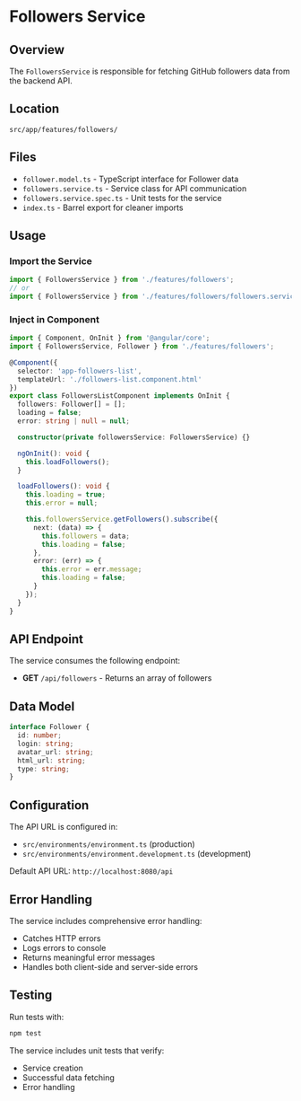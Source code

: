 # Followers Service

## Overview
The `FollowersService` is responsible for fetching GitHub followers data from the backend API.

## Location
`src/app/features/followers/`

## Files
- `follower.model.ts` - TypeScript interface for Follower data
- `followers.service.ts` - Service class for API communication
- `followers.service.spec.ts` - Unit tests for the service
- `index.ts` - Barrel export for cleaner imports

## Usage

### Import the Service
```typescript
import { FollowersService } from './features/followers';
// or
import { FollowersService } from './features/followers/followers.service';
```

### Inject in Component
```typescript
import { Component, OnInit } from '@angular/core';
import { FollowersService, Follower } from './features/followers';

@Component({
  selector: 'app-followers-list',
  templateUrl: './followers-list.component.html'
})
export class FollowersListComponent implements OnInit {
  followers: Follower[] = [];
  loading = false;
  error: string | null = null;

  constructor(private followersService: FollowersService) {}

  ngOnInit(): void {
    this.loadFollowers();
  }

  loadFollowers(): void {
    this.loading = true;
    this.error = null;

    this.followersService.getFollowers().subscribe({
      next: (data) => {
        this.followers = data;
        this.loading = false;
      },
      error: (err) => {
        this.error = err.message;
        this.loading = false;
      }
    });
  }
}
```

## API Endpoint
The service consumes the following endpoint:
- **GET** `/api/followers` - Returns an array of followers

## Data Model

```typescript
interface Follower {
  id: number;
  login: string;
  avatar_url: string;
  html_url: string;
  type: string;
}
```

## Configuration
The API URL is configured in:
- `src/environments/environment.ts` (production)
- `src/environments/environment.development.ts` (development)

Default API URL: `http://localhost:8080/api`

## Error Handling
The service includes comprehensive error handling:
- Catches HTTP errors
- Logs errors to console
- Returns meaningful error messages
- Handles both client-side and server-side errors

## Testing
Run tests with:
```bash
npm test
```

The service includes unit tests that verify:
- Service creation
- Successful data fetching
- Error handling
